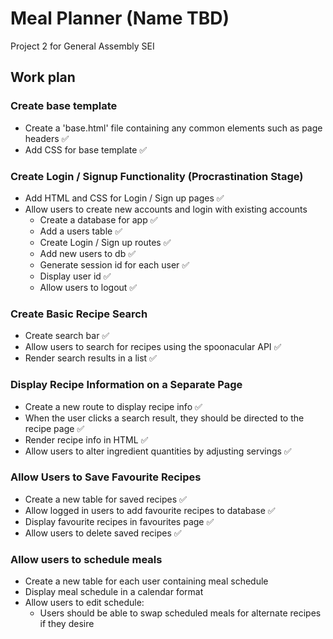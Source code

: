 # Meal Planner (Name TBD)

Project 2 for General Assembly SEI

## Work plan

### Create base template 

- Create a 'base.html' file containing any common elements such as page headers ✅
- Add CSS for base template ✅

### Create Login / Signup Functionality  (Procrastination Stage)

- Add HTML and CSS for Login / Sign up pages ✅
- Allow users to create new accounts and login with existing accounts
    - Create a database for app ✅
    - Add a users table ✅
    - Create Login / Sign up routes ✅
    - Add new users to db ✅
    - Generate session id for each user ✅
    - Display user id ✅
    - Allow users to logout ✅

### Create Basic Recipe Search

- Create search bar ✅
- Allow users to search for recipes using the spoonacular API ✅
- Render search results in a list ✅

### Display Recipe Information on a Separate Page 

- Create a new route to display recipe info ✅
- When the user clicks a search result, they should be directed to the recipe page ✅
- Render recipe info in HTML ✅
- Allow users to alter ingredient quantities by adjusting servings ✅

### Allow Users to Save Favourite Recipes

- Create a new table for saved recipes ✅
- Allow logged in users to add favourite recipes to database ✅
- Display favourite recipes in favourites page ✅
- Allow users to delete saved recipes ✅

### Allow users to schedule meals

- Create a new table for each user containing meal schedule
- Display meal schedule in a calendar format
- Allow users to edit schedule:
    - Users should be able to swap scheduled meals for alternate recipes if they desire
